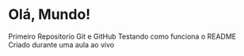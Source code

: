 # Olá, Mundo!
 Primeiro Repositorio Git e GitHub
 Testando como funciona o README
 Criado durante uma aula ao vivo
